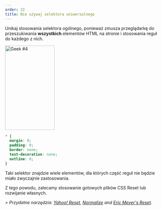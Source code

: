 ```yaml
---
order: 22
title: Nie używaj selektora uniwersalnego
---
```


Unikaj stosowania selektora ogólnego, ponieważ zmusza przeglądarkę do przeszukiwania **wszystkich** elementów HTML na stronie i stosowania reguł do każdego z nich.

<div class="img-right">
  <img src="http://browserdiet.com/en/assets/img/4.png" alt="Geek #4" class="icos-geek" width="162" height="275" />
</div>

```CSS
* {
  margin: 0;
  padding: 0;
  border: none;
  text-decoration: none;
  outline: 0;
}
```

Taki selektor znajdzie wiele elementów, dla których część reguł nie będzie miało zwyczajnie zastosowania.

Z tego powodu, zalecamy stosowanie gotowych plików CSS Reset lub rozwijanie własnych.

*> Przydatne narzędzia: [Yahoo! Reset](http://yui.yahooapis.com/2.9.0/build/reset/reset-min.css), [Normalize](http://necolas.github.com/normalize.css/) and [Eric Meyer's Reset](http://meyerweb.com/eric/tools/css/reset/).*
